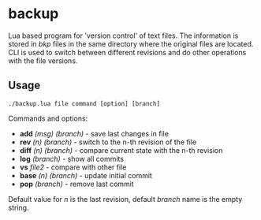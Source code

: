 # backup

Lua based program for 'version control' of text files. The information is stored in _bkp_ files in the same directory where the original files are located. CLI is used to switch between different revisions and do other operations with the file versions.

## Usage
```
./backup.lua file command [option] [branch]
```

Commands and options: 
- **add** _(msg)_ _(branch)_ - save last changes in file
- **rev** _(n)_ _(branch)_ - switch to the n-th revision of the file
- **diff** _(n)_ _(branch)_ - compare current state with the n-th revision
- **log** _(branch)_ - show all commits
- **vs** _file2_ - compare with other file 
- **base** _(n)_ _(branch)_ - update initial commit
- **pop** _(branch)_ - remove last commit

Default value for _n_ is the last revision, default _branch_ name is the empty string.
